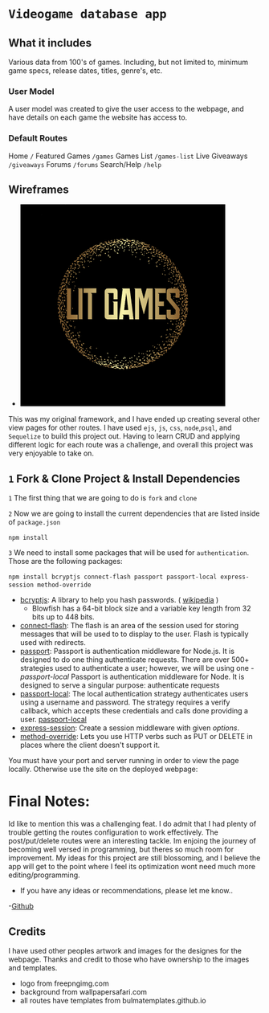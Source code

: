# `Videogame database app`


## What it includes
Various data from 100's of games. Including, but not limited to,
minimum game specs, release dates, titles, genre's, etc.


### User Model
A user model was created to give the user access to the webpage, and have details on each game the website has access to.


### Default Routes
Home `/`
Featured Games `/games`
Games List `/games-list`
Live Giveaways  `/giveaways`
Forums `/forums`
Search/Help `/help`

## Wireframes
- ![excalidraw](/images/Screenshot%202023-06-07%20at%202.37.26%20AM.png)

This was my original framework, and I have ended up creating several other view pages for other routes. I have used `ejs`, `js`, `css`, `node`,`psql`, and `Sequelize` to build this project out. Having to learn CRUD and applying different logic for each route was a challenge, and overall this project was very enjoyable to take on.


## `1` Fork & Clone Project & Install Dependencies
`1` The first thing that we are going to do is `fork` and `clone`

`2` Now we are going to install the current dependencies that are listed inside of `package.json`
```text
npm install
```

`3` We need to install some packages that will be used for `authentication`. Those are the following packages:

```text
npm install bcryptjs connect-flash passport passport-local express-session method-override
```
-  [bcryptjs](https://www.npmjs.com/package/bcryptjs): A library to help you hash passwords. ( [wikipedia](https://en.wikipedia.org/wiki/Bcrypt) ) 
    - Blowfish has a 64-bit block size and a variable key length from 32 bits up to 448 bits.
- [connect-flash](https://github.com/jaredhanson/connect-flash): The flash is an area of the session used for storing messages that will be used to to display to the user. Flash is typically used with redirects.
- [passport](https://www.passportjs.org/docs/): Passport is authentication middleware for Node.js. It is designed to do one thing authenticate requests. There are over 500+ strategies used to authenticate a user; however, we will be using one - *passport-local* Passport is authentication middleware for Node. It is designed to serve a singular purpose: authenticate requests
- [passport-local](http://www.passportjs.org/packages/passport-local/): The local authentication strategy authenticates users using a username and password. The strategy requires a verify callback, which accepts these credentials and calls done providing a user. [passport-local](http://www.passportjs.org/packages/passport-local/)
- [express-session](https://github.com/expressjs/session): Create a session middleware with given *options*.
- [method-override](https://github.com/expressjs/method-override): Lets you use HTTP verbs such as PUT or DELETE in places where the client doesn't support it.

You must have your port and server running in order to view the page locally. Otherwise use the site on the deployed webpage:

# Final Notes:
Id like to mention this was a challenging feat. I do admit that I had plenty of trouble getting the routes configuration to work effectively. The post/put/delete routes were an interesting tackle. Im enjoing the journey of becoming well versed in programming, but theres so much room for improvement. My ideas for this project are still blossoming, and I believe the app will get to the point where I feel its optimization wont need much more editing/programming.

- If you have any ideas or recommendations, please let me know..

-[Github](github.com/Epaiva14)

## Credits

I have used other peoples artwork and images for the designes for the webpage. Thanks and credit to those who have ownership to the images and templates.

- logo from freepngimg.com
- background from wallpapersafari.com
- all routes have templates from bulmatemplates.github.io